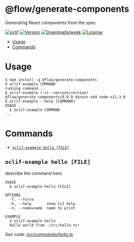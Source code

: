 @flow/generate-components
=========================

Generating React components from the spec

[![oclif](https://img.shields.io/badge/cli-oclif-brightgreen.svg)](https://oclif.io)
[![Version](https://img.shields.io/npm/v/@flow/generate-components.svg)](https://npmjs.org/package/@flow/generate-components)
[![Downloads/week](https://img.shields.io/npm/dw/@flow/generate-components.svg)](https://npmjs.org/package/@flow/generate-components)
[![License](https://img.shields.io/npm/l/@flow/generate-components.svg)](https://github.com/eyedea-io/generate-components/blob/master/package.json)

<!-- toc -->
* [Usage](#usage)
* [Commands](#commands)
<!-- tocstop -->
# Usage
<!-- usage -->
```sh-session
$ npm install -g @flow/generate-components
$ oclif-example COMMAND
running command...
$ oclif-example (-v|--version|version)
@flow/generate-components/0.0.0 darwin-x64 node-v11.3.0
$ oclif-example --help [COMMAND]
USAGE
  $ oclif-example COMMAND
...
```
<!-- usagestop -->
# Commands
<!-- commands -->
* [`oclif-example hello [FILE]`](#oclif-example-hello-file)

## `oclif-example hello [FILE]`

describe the command here

```
USAGE
  $ oclif-example hello [FILE]

OPTIONS
  -f, --force
  -h, --help       show CLI help
  -n, --name=name  name to print

EXAMPLE
  $ oclif-example hello
  hello world from ./src/hello.ts!
```

_See code: [src/commands/hello.ts](https://github.com/eyedea-io/generate-components/blob/v0.0.0/src/commands/hello.ts)_
<!-- commandsstop -->
